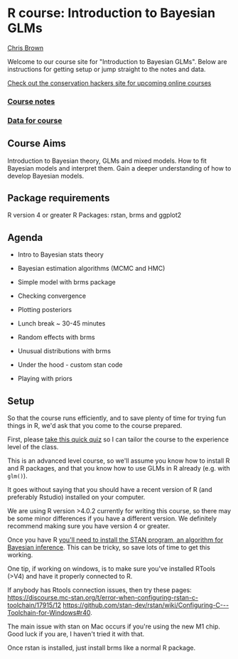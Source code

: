 # R course: Introduction to Bayesian GLMs

[Chris Brown](https://experts.griffith.edu.au/7867-chris-brown)

Welcome to our course site for "Introduction to Bayesian GLMs". Below are instructions for getting setup or jump straight to the notes and data.

[Check out the conservation hackers site for upcoming online courses](https://www.conservationhackers.org/courses)

### [Course notes](http://www.seascapemodels.org/intro-bayes-glm/2021-11-22-intro-bayes-glm.html)

### [Data for course](https://github.com/cbrown5/intro-bayes-glm/blob/master/data-raw/data-raw.zip)

## Course Aims

Introduction to Bayesian theory, GLMs and mixed models. How to fit Bayesian models and interpret them. Gain a deeper understanding of how to develop Bayesian models.

## Package requirements

R version 4 or greater
R Packages: rstan, brms and ggplot2

## Agenda  

- Intro to Bayesian stats theory

- Bayesian estimation algorithms (MCMC and HMC)

- Simple model with brms package

- Checking convergence

- Plotting posteriors

- Lunch break ~ 30-45 minutes

- Random effects with brms

- Unusual distributions with brms

- Under the hood - custom stan code

- Playing with priors

## Setup

So that the course runs efficiently, and to save plenty of time for trying fun things in R, we'd ask that you come to the course prepared.

First, please [take this quick quiz](https://docs.google.com/forms/d/e/1FAIpQLScs1h1iogFOM9LZpg1ljtxqBRE1uNbq0ojYhUT-sI0tIDm-qg/viewform?usp=sf_link) so I can tailor the course to the experience level of the class.

This is an advanced level course, so we'll assume you know how to install R and R packages, and that you know how to use GLMs in R already (e.g. with `glm()`).

It goes without saying that you should have a recent version of R (and preferably Rstudio) installed on your computer.

We are using R version >4.0.2 currently for writing this course, so there may be some minor differences if you have a different version. We definitely recommend making sure you have version 4 or greater.

Once you have R [you'll need to install the STAN program, an algorithm for Bayesian inference](https://github.com/stan-dev/rstan/wiki/RStan-Getting-Started). This can be tricky, so save lots of time to get this working.

One tip, if working on windows, is to make sure you've installed RTools (>V4) and have it properly connected to R.

If anybody has Rtools connection issues, then try these pages:
https://discourse.mc-stan.org/t/error-when-configuring-rstan-c-toolchain/17915/12
https://github.com/stan-dev/rstan/wiki/Configuring-C---Toolchain-for-Windows#r40.

The main issue with stan on Mac occurs if you're using the new M1 chip. Good luck if you are, I haven't tried it with that.

Once rstan is installed, just install brms like a normal R package.
